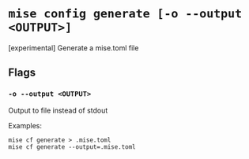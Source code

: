 # `mise config generate [-o --output <OUTPUT>]`

[experimental] Generate a mise.toml file

## Flags

### `-o --output <OUTPUT>`

Output to file instead of stdout

Examples:

    mise cf generate > .mise.toml
    mise cf generate --output=.mise.toml
